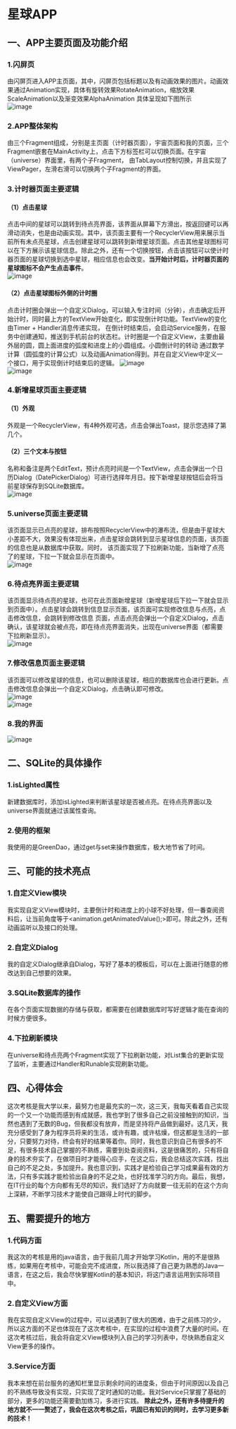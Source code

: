 # 星球APP
## 一、APP主要页面及功能介绍
### 1.闪屏页
由闪屏页进入APP主页面，其中，闪屏页包括标题以及有动画效果的图片。动画效果通过Animation实现，具体有旋转效果RotateAnimation，缩放效果ScaleAnimation以及渐变效果AlphaAnimation
具体呈现如下图所示  
![image](https://github.com/liutongji/MyExamination/blob/master/splash.gif)  
### 2.APP整体架构
由三个Fragment组成，分别是主页面（计时器页面），宇宙页面和我的页面，三个Fragment嵌套在MainActivity上，点击下方标签栏可以切换页面。在宇宙（universe）界面里，有两个子Fragment，
由TabLayout控制切换，并且实现了ViewPager，左滑右滑可以切换两个子Fragment的界面。
### 3.计时器页面主要逻辑
#### （1）点击星球
点击中间的星球可以跳转到待点亮界面，该界面从屏幕下方滑出，按返回键可以再滑动消失，也是由动画实现。其中，该页面主要有一个RecyclerView用来展示当前所有未点亮星球，点击创建星球可以跳转到新增星球页面。点击其他星球图标可以在下方展示该星球信息。除此之外，还有一个切换按钮，点击该按钮可以使计时器页面的星球切换到选中星球，相应信息也会改变。**当开始计时后，计时器页面的星球图标不会产生点击事件**。  
![image](https://github.com/liutongji/MyExamination/blob/master/add.gif)  
#### （2）点击星球图标外侧的计时圈
点击计时圈会弹出一个自定义Dialog，可以输入专注时间（分钟），点击确定后开始计时，同时最上方的TextView开始变化，即实现倒计时功能。TextView的变化由Timer + Handler消息传递实现，
在倒计时结束后，会启动Service服务，在服务中创建通知，推送到手机前台的状态栏。计时圈是一个自定义View，主要由最外层的圆，圆上面进度的弧度和进度上的小圆组成。小圆倒计时的转动
通过数学计算（圆弧度的计算公式）以及动画Animation得到。并在自定义View中定义一个接口，用于实现倒计时结束后的逻辑。
![image](https://github.com/liutongji/MyExamination/blob/master/timer.gif)  
![image](https://github.com/liutongji/MyExamination/blob/master/service.gif)  
### 4.新增星球页面主要逻辑
#### （1）外观
外观是一个RecyclerView，有4种外观可选，点击会弹出Toast，提示您选择了第几个。
#### （2）三个文本与按钮
名称和备注是两个EditText，预计点亮时间是一个TextView，点击会弹出一个日历Dialog（DatePickerDialog）可进行选择年月日。按下新增星球按钮后会将当前星球保存到SQLite数据库。  
![image](https://github.com/liutongji/MyExamination/blob/master/add2.gif)  
### 5.universe页面主要逻辑
该页面显示已点亮的星球，排布按照RecyclerView中的瀑布流，但是由于星球大小差距不大，效果没有体现出来，点击星球会跳转到显示星球信息的页面，该页面的信息也是从数据库中获取。同时，
该页面实现了下拉刷新功能，当新增了点亮了的星球，下拉一下就会显示在页面中。  
![image](https://github.com/liutongji/MyExamination/blob/master/lightedinfo.gif)  
### 6.待点亮界面主要逻辑
该页面显示待点亮的星球，也可在此页面新增星球（新增星球后下拉一下就会显示到页面中）。点击星球会跳转到信息显示页面，该页面可实现修改信息与点亮，点击修改信息，会跳转到修改信息
页面，点击点亮会弹出一个自定义Dialog，点击确认，该星球就会被点亮，即在待点亮界面消失，出现在universe界面（都需要下拉刷新显示）。  
![image](https://github.com/liutongji/MyExamination/blob/master/lighted.gif)  
### 7.修改信息页面主要逻辑
该页面可以修改星球的信息，也可以删除该星球，相应的数据库也会进行更新。点击修改信息会弹出一个自定义Dialog，点击确认即可修改。  
![image](https://github.com/liutongji/MyExamination/blob/master/update.gif)   
![image](https://github.com/liutongji/MyExamination/blob/master/delete.gif)  
### 8.我的界面
![image](https://github.com/liutongji/MyExamination/blob/master/mine.jpg)  
## 二、SQLite的具体操作
### 1.isLighted属性
新建数据库时，添加isLighted来判断该星球是否被点亮。在待点亮界面以及universe界面就通过该属性查询。
### 2.使用的框架
我使用的是GreenDao，通过get与set来操作数据库，极大地节省了时间。
## 三、可能的技术亮点
### 1.自定义View模块
我实现自定义View模块时，主要倒计时和进度上的小球不好处理，但一番查阅资料后，让当前角度等于<animation.getAnimatedValue();>即可。除此之外，还有动画监听以及接口的处理。
### 2.自定义Dialog
我的自定义Dialog继承自Dialog，写好了基本的模板后，可以在上面进行随意的修改达到自己想要的效果。
### 3.SQLite数据库的操作
在各个页面实现数据的存储与获取，都需要在创建数据库时写好逻辑才能在查询的时候方便很多。
### 4.下拉刷新模块
在universe和待点亮两个Fragment实现了下拉刷新功能，对List集合的更新实现了监听，主要通过Handler和Runable实现刷新功能。
## 四、心得体会
这次考核是我大学以来，最努力也是最充实的一次，这三天，我每天看着自己实现的一个又一个功能而感到有成就感，我也学到了很多自己之前没接触到的知识，当然也遇到了无数的Bug，但我都没有放弃，而是坚持将产品做到最好。这几天，我充分感受到了身为程序员将来的生活，或许有趣，或许枯燥，但这都是生活的一部分，只要努力对待，终会有好的结果等着你。同时，我也意识到自己有很多的不足，有很多技术自己掌握的不熟练，需要到处查阅资料，这是很痛苦的，只有将自身的技术夯实了，在做项目时才能得心应手，在这之后，我会总结这次实践，找出自己的不足之处，多加提升。我也意识到，实践才是检验自己学习成果最有效的方法，只有多实践才能检验出自身的不足之处，也好找准学习的方向。最后，我想，在IT行业的每个方向都有无尽的知识，我们选好了方向就要一往无前的在这个方向上深耕，不断学习技术才能使自己跟得上时代的脚步。
## 五、需要提升的地方
### 1.代码方面
我这次的考核是用的java语言，由于我前几周才开始学习Kotlin，用的不是很熟练，如果用在考核中，可能会完不成进度，所以我选择了自己更为熟悉的Java一语言，在这之后，我会尽快掌握Kotlin的基本知识，将这门语言运用到实际项目中。
### 2.自定义View方面
我在实现自定义View的过程中，可以说遇到了很大的困难，由于之前练习的少，所以这方面的不足也体现在了这次考核中，在实现的过程中浪费了大量的时间。在这次考核过后，我会将自定义View模块列入自己的学习列表中，尽快熟悉自定义View更多的操作。
### 3.Service方面
我本来想在前台服务的通知栏里显示剩余时间的进度条，但由于时间原因以及自己的不熟练导致没有实现，只实现了定时通知的功能。我对Service只掌握了基础的部分，更多的功能还需要勤加练习，多进行实践。  **除此之外，还有许多待提升的地方就不一一赘述了，我会在这次考核之后，巩固已有知识的同时，去学习更多新的技术！**
